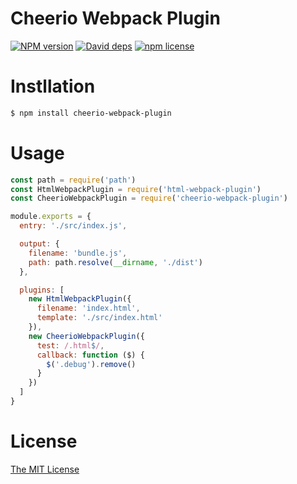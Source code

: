 # Cheerio Webpack Plugin

[![NPM version][npm-image]][npm-url] [![David deps][david-image]][david-url] [![npm license][license-image]][download-url]

# Instllation

```bash
$ npm install cheerio-webpack-plugin
```

# Usage
```js
const path = require('path')
const HtmlWebpackPlugin = require('html-webpack-plugin')
const CheerioWebpackPlugin = require('cheerio-webpack-plugin')

module.exports = {
  entry: './src/index.js',

  output: {
    filename: 'bundle.js',
    path: path.resolve(__dirname, './dist')
  },

  plugins: [
    new HtmlWebpackPlugin({
      filename: 'index.html',
      template: './src/index.html'
    }),
    new CheerioWebpackPlugin({
      test: /.html$/,
      callback: function ($) {
        $('.debug').remove()
      }
    })
  ]
}

```

# License

[The MIT License](http://opensource.org/licenses/MIT)


[npm-image]: https://img.shields.io/npm/v/cheerio-webpack-plugin.svg?style=flat-square
[npm-url]: https://npmjs.org/package/cheerio-webpack-plugin
[david-image]: https://img.shields.io/david/8788/cheerio-webpack-plugin.svg?style=flat-square
[david-url]: https://david-dm.org/8788/cheerio-webpack-plugin
[download-url]: https://npmjs.org/package/cheerio-webpack-plugin
[license-image]: https://img.shields.io/npm/l/cheerio-webpack-plugin.svg
